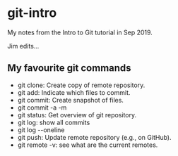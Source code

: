 # git-intro
My notes from  the Intro to Git tutorial in Sep 2019.

Jim edits...

## My favourite git commands

- git clone: Create copy of remote repository.
- git add: Indicate which files to commit.
- git commit: Create snapshot of files.
- git commit -a -m
- git status: Get overview of git repository.
- git log: show all commits
- git log --oneline
- git push: Update remote repository (e.g., on GitHub).
- git remote -v: see what are the current remotes.
